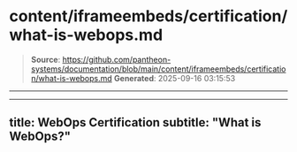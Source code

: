 # content/iframeembeds/certification/what-is-webops.md

> **Source**: https://github.com/pantheon-systems/documentation/blob/main/content/iframeembeds/certification/what-is-webops.md
> **Generated**: 2025-09-16 03:15:53

---

---
title: WebOps Certification
subtitle: "What is WebOps?"
---

<Partial file="certification-guide/what-is-webops.md" />
